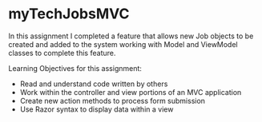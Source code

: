 # myTechJobsMVC
In this assignment I completed a feature that allows new Job objects to be created and added to the system working with Model and ViewModel classes to complete this feature.

Learning Objectives for this assignment:
* Read and understand code written by others
* Work within the controller and view portions of an MVC application
* Create new action methods to process form submission
* Use Razor syntax to display data within a view

